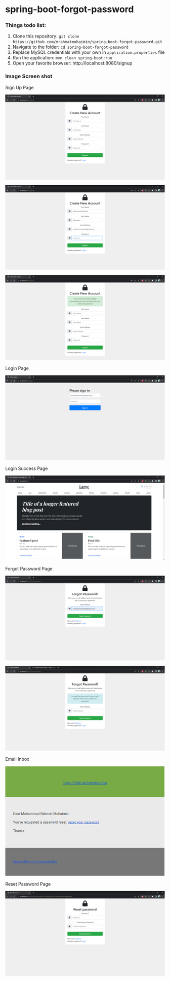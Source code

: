 # spring-boot-forgot-password


### Things todo list:

1. Clone this repository: `git clone https://github.com/mrahmatmuhaimin/spring-boot-forgot-password.git`
2. Navigate to the folder: `cd spring-boot-forgot-password`
3. Replace MySQL credentials with your own in `application.properties` file
4. Run the application: `mvn clean spring-boot:run`
5. Open your favorite browser: http://localhost:8080/signup

### Image Screen shot

Sign Up Page

![Sign Up Page](img/signup1.png "Sign Up Page")

![Sign Up Page](img/signup2.png "Sign Up Page")

![Sign Up Page](img/signup3.png "Sign Up Page")

Login Page

![Login Page](img/login.png "Login Page")

Login Success Page

![Login Success Page](img/login1.png "Login Success Page")

Forgot Password Page

![Forgot Password Page](img/forgot1.png "Forgot Password Page")

![Forgot Password Page](img/forgot2.png "Forgot Password Page")

Email Inbox

![Email Inbox](img/email.png "Email Inbox")

Reset Password Page

![Reset Password Page](img/reset1.png "Reset Password Page")
